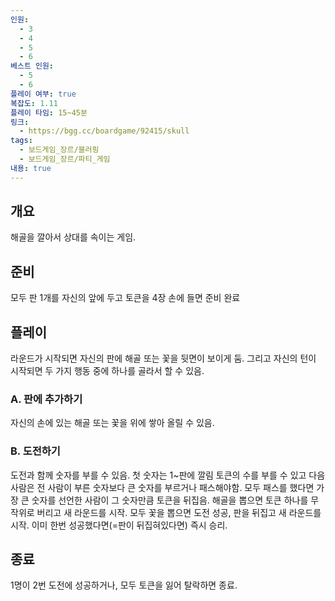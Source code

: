 ```yaml
---
인원:
  - 3
  - 4
  - 5
  - 6
베스트 인원:
  - 5
  - 6
플레이 여부: true
복잡도: 1.11
플레이 타임: 15~45분
링크:
  - https://bgg.cc/boardgame/92415/skull
tags:
  - 보드게임_장르/블러핑
  - 보드게임_장르/파티_게임
내용: true
---
```

## 개요
해골을 깔아서 상대를 속이는 게임.
## 준비
모두 판 1개를 자신의 앞에 두고 토큰을 4장 손에 들면 준비 완료
## 플레이
라운드가 시작되면 자신의 판에 해골 또는 꽃을 뒷면이 보이게 둠.
그리고 자신의 턴이 시작되면 두 가지 행동 중에 하나를 골라서 할 수 있음.
### A. 판에 추가하기
자신의 손에 있는 해골 또는 꽃을 위에 쌓아 올릴 수 있음.
### B. 도전하기
도전과 함께 숫자를 부를 수 있음. 첫 숫자는 1~판에 깔림 토큰의 수를 부를 수 있고
다음 사람은 전 사람이 부른 숫자보다 큰 숫자를 부르거나 패스해야함.
모두 패스를 했다면 가장 큰 숫자를 선언한 사람이 그 숫자만큼 토큰을 뒤집음.
해골을 뽑으면 토큰 하나를 무작위로 버리고 새 라운드를 시작.
모두 꽃을 뽑으면 도전 성공, 판을 뒤집고 새 라운드를 시작.
이미 한번 성공했다면(=판이 뒤집혀있다면) 즉시 승리.
## 종료
1명이 2번 도전에 성공하거나, 모두 토큰을 잃어 탈락하면 종료.